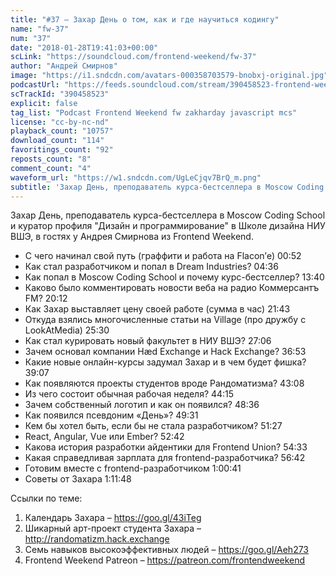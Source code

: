 ```yaml
---
title: "#37 – Захар День о том, как и где научиться кодингу"
name: "fw-37"
num: "37"
date: "2018-01-28T19:41:03+00:00"
scLink: "https://soundcloud.com/frontend-weekend/fw-37"
author: "Андрей Смирнов"
image: "https://i1.sndcdn.com/avatars-000358703579-bnobxj-original.jpg"
podcastUrl: "https://feeds.soundcloud.com/stream/390458523-frontend-weekend-fw-37.m4a"
scTrackId: "390458523"
explicit: false
tag_list: "Podcast Frontend Weekend fw zakharday javascript mcs"
license: "cc-by-nc-nd"
playback_count: "10757"
download_count: "114"
favoritings_count: "92"
reposts_count: "8"
comment_count: "4"
waveform_url: "https://w1.sndcdn.com/UgLeCjqv7BrQ_m.png"
subtitle: 'Захар День, преподаватель курса-бестселлера в Moscow Coding School и куратор профиля "Дизайн и программирование" в Школе дизайна НИУ ВШЭ, в гостях у Андрея Смирнова из Frontend Weekend. '
---
```


Захар День, преподаватель курса-бестселлера в Moscow Coding School и куратор профиля "Дизайн и программирование" в Школе дизайна НИУ ВШЭ, в гостях у Андрея Смирнова из Frontend Weekend.

- С чего начинал свой путь (граффити и работа на Flacon’е) <timecode sec="52">00:52</timecode>
- Как стал разработчиком и попал в Dream Industries? <timecode sec="276">04:36</timecode>
- Как попал в Moscow Coding School и почему курс-бестселлер? <timecode sec="820">13:40</timecode>
- Каково было комментировать новости веба на радио Коммерсантъ FM? <timecode sec="1212">20:12</timecode>
- Как Захар выставляет цену своей работе (сумма в час) <timecode sec="1303">21:43</timecode>
- Откуда взялись многочисленные статьи на Village (про дружбу с LookAtMedia) <timecode sec="1530">25:30</timecode>
- Как стал курировать новый факультет в НИУ ВШЭ? <timecode sec="1626">27:06</timecode>
- Зачем основал компании Hæd Exchange и Hack Exchange? <timecode sec="2213">36:53</timecode>
- Какие новые онлайн-курсы задумал Захар и в чем будет фишка? <timecode sec="2347">39:07</timecode>
- Как появляются проекты студентов вроде Рандоматизма? <timecode sec="2588">43:08</timecode>
- Из чего состоит обычная рабочая неделя? <timecode sec="2655">44:15</timecode>
- Зачем собственный логотип и как он появился? <timecode sec="2916">48:36</timecode>
- Как появился псевдоним «День»? <timecode sec="2971">49:31</timecode>
- Кем бы хотел быть, если бы не стала разработчиком? <timecode sec="3087">51:27</timecode>
- React, Angular, Vue или Ember? <timecode sec="3162">52:42</timecode>
- Какова история разработки айдентики для Frontend Union? <timecode sec="3273">54:33</timecode>
- Какая справедливая зарплата для frontend-разработчика? <timecode sec="3402">56:42</timecode>
- Готовим вместе с frontend-разработчиком <timecode sec="3641">1:00:41</timecode>
- Советы от Захара <timecode sec="4308">1:11:48</timecode>

Ссылки по теме:

1. Календарь Захара – https://goo.gl/43iTeg
2. Шикарный арт-проект студента Захара – http://randomatizm.hack.exchange
3. Семь навыков высокоэффективных людей – https://goo.gl/Aeh273
4. Frontend Weekend Patreon – https://patreon.com/frontendweekend
